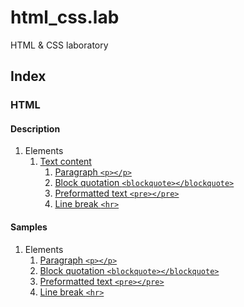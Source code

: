 # html_css.lab

HTML & CSS laboratory

## Index

### HTML

#### Description

1. Elements
    1. [Text content](html/doc/elements/text_content/README.md)
        1. [Paragraph `<p></p>`](html/doc/elements/text_content/README.md#paragraph)
        2. [Block quotation `<blockquote></blockquote>`](html/doc/elements/text_content/README.md#block-quotation)
        3. [Preformatted text `<pre></pre>`](html/doc/elements/text_content/README.md#preformatted-text)
        4. [Line break `<hr>`](html/doc/elements/text_content/README.md#horizontal-rule)

#### Samples

1. Elements
    1. [Paragraph `<p></p>`](html/samples/elements/p/)
    2. [Block quotation `<blockquote></blockquote>`](html/samples/elements/blockquote/)
    3. [Preformatted text `<pre></pre>`](html/samples/elements/pre/)
    4. [Line break `<hr>`](html/samples/elements/hr/)